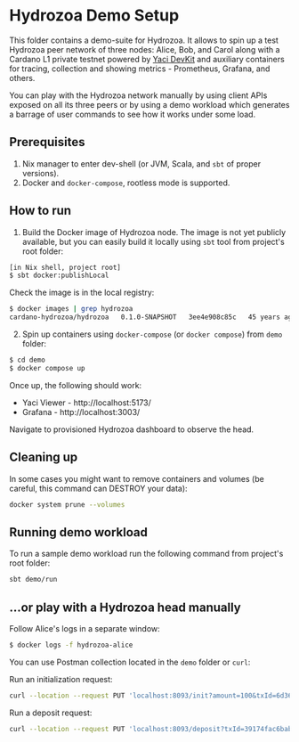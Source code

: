 # Hydrozoa Demo Setup

This folder contains a demo-suite for Hydrozoa.
It allows to spin up a test Hydrozoa peer network of three nodes:
Alice, Bob, and Carol along with a Cardano L1 private testnet
powered by [Yaci DevKit](https://github.com/bloxbean/yaci-devkit/tree/main)
and auxiliary containers for tracing, collection and showing metrics -
Prometheus, Grafana, and others.

You can play with the Hydrozoa network manually by using client APIs
exposed on all its three peers or by using a demo workload which generates
a barrage of user commands to see how it works under some load.

## Prerequisites

1. Nix manager to enter dev-shell (or JVM, Scala, and `sbt` of proper versions).
2. Docker and `docker-compose`, rootless mode is supported.

## How to run

1. Build the Docker image of Hydrozoa node.
   The image is not yet publicly available, but you can easily build it locally
   using `sbt` tool from project's root folder:

```bash
[in Nix shell, project root]
$ sbt docker:publishLocal
```

Check the image is in the local registry:

```bash
$ docker images | grep hydrozoa
cardano-hydrozoa/hydrozoa   0.1.0-SNAPSHOT   3ee4e908c85c   45 years ago    574MB
```

2. Spin up containers using `docker-compose` (or `docker compose`) from `demo` folder:

```bash
$ cd demo
$ docker compose up
```

Once up, the following should work:

* Yaci Viewer - http://localhost:5173/
* Grafana - http://localhost:3003/

Navigate to provisioned Hydrozoa dashboard to observe the head.

## Cleaning up

In some cases you might want to remove containers and volumes
(be careful, this command can DESTROY your data):

```bash
docker system prune --volumes
```

## Running demo workload

To run a sample demo workload run the following command from project's root folder:

```bash
sbt demo/run
```

## ...or play with a Hydrozoa head manually

Follow Alice's logs in a separate window:

```bash
$ docker logs -f hydrozoa-alice
```

You can use Postman collection located in the `demo` folder or `curl`:

Run an initialization request:

```bash
curl --location --request PUT 'localhost:8093/init?amount=100&txId=6d36c0e2f304a5c27b85b3f04e95fc015566d35aef5f061c17c70e3e8b9ee508&txIx=0'
```

Run a deposit request:

```bash
curl --location --request PUT 'localhost:8093/deposit?txId=39174fac6bab286ec46e3ffc156b6c59b9bf2c85a8e24164f8cf99c8e13e78b0&txIx=1&depositAmount=42000000&address=addr_test1qryvgass5dsrf2kxl3vgfz76uhp83kv5lagzcp29tcana68ca5aqa6swlq6llfamln09tal7n5kvt4275ckwedpt4v7q48uhex&datum=d8799f400040ff&refundAddress=addr_test1qryvgass5dsrf2kxl3vgfz76uhp83kv5lagzcp29tcana68ca5aqa6swlq6llfamln09tal7n5kvt4275ckwedpt4v7q48uhex&refundDatum=d8799f400040ff'
```

